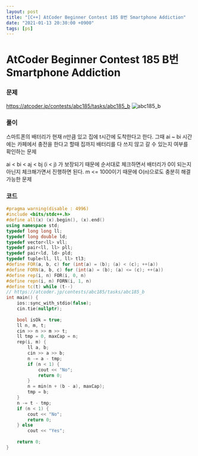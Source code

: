 ```yaml
---
layout: post
title: "[C++] AtCoder Beginner Contest 185 B번 Smartphone Addiction"
date: "2021-01-13 20:30:00 +0900"
tags: [ps]
---
```


# AtCoder Beginner Contest 185 B번 Smartphone Addiction
### 문제

https://atcoder.jp/contests/abc185/tasks/abc185_b
![abc185_b](https://i.imgur.com/JxiXqlT.png)
  
  
### 풀이

스마트폰의 배터리가 현재 n만큼 있고 집에 t시간에 도착한다고 한다.
그때 ai ~ bi 시간에는 카페에서 충전을 한다고 할때 집까지 배터리를 다 쓰지 않고 갈 수 있는지 여부를 확인하는 문제

ai < bi < aj < bj (i < j) 가 보장되기 때문에 순서대로 체크하면서 배터리가 0이 되는지 아닌지 체크해가면서 진행하면 된다.
m <= 1000이기 때문에 O(n)으로도 충분히 해결 가능한 문제

### 코드

```cpp
#pragma warning(disable : 4996)
#include <bits/stdc++.h>
#define all(x) (x).begin(), (x).end()
using namespace std;
typedef long long ll;
typedef long double ld;
typedef vector<ll> vll;
typedef pair<ll, ll> pll;
typedef pair<ld, ld> pld;
typedef tuple<ll, ll, ll> tl3;
#define FOR(a, b, c) for (int(a) = (b); (a) < (c); ++(a))
#define FORN(a, b, c) for (int(a) = (b); (a) <= (c); ++(a))
#define rep(i, n) FOR(i, 0, n)
#define repn(i, n) FORN(i, 1, n)
#define tc(t) while (t--)
// https://atcoder.jp/contests/abc185/tasks/abc185_b
int main() {
    ios::sync_with_stdio(false);
    cin.tie(nullptr);
 
    bool isOk = true;
    ll n, m, t;
    cin >> n >> m >> t;
    ll tmp = 0, maxCap = n;
    rep(i, m) {
        ll a, b;
        cin >> a >> b;
        n -= a - tmp;
        if (n < 1) {
            cout << "No";
            return 0;
        }
        n = min(n + (b - a), maxCap);
        tmp = b;
    }
    n -= t - tmp;
    if (n < 1) {
        cout << "No";
        return 0;
    } else
        cout << "Yes";
 
    return 0;
}
```